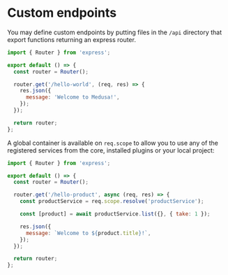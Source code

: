 # Custom endpoints

You may define custom endpoints by putting files in the `/api` directory that export functions returning an express router.

```js
import { Router } from 'express';

export default () => {
  const router = Router();

  router.get('/hello-world', (req, res) => {
    res.json({
      message: 'Welcome to Medusa!',
    });
  });

  return router;
};
```

A global container is available on `req.scope` to allow you to use any of the registered services from the core, installed plugins or your local project:

```js
import { Router } from 'express';

export default () => {
  const router = Router();

  router.get('/hello-product', async (req, res) => {
    const productService = req.scope.resolve('productService');

    const [product] = await productService.list({}, { take: 1 });

    res.json({
      message: `Welcome to ${product.title}!`,
    });
  });

  return router;
};
```
